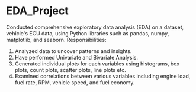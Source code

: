 # EDA_Project
Conducted comprehensive exploratory data analysis (EDA) on a dataset, vehicle's ECU data, using Python libraries such as pandas, numpy, matplotlib, and seaborn.
Responsibilities:
1. Analyzed data to uncover patterns and insights.
2. Have performed Univariate and Bivariate Analysis.
3. Generated individual plots for each variables using histograms, box plots, count plots, scatter plots, line plots etc.
4. Examined correlations between various variables including engine load, fuel rate, RPM, vehicle speed, and fuel economy.

